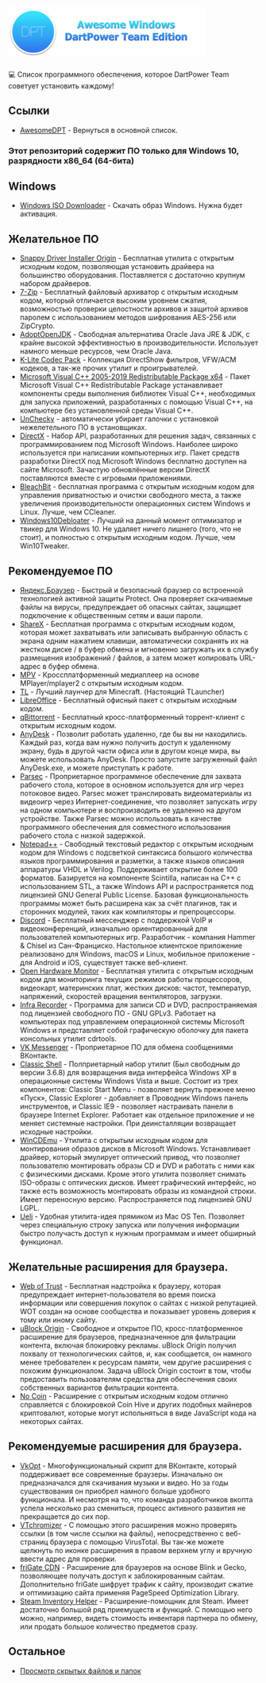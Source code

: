# <img src="https://raw.githubusercontent.com/dpteam/AwesomeDPT-WindowsSoft/master/content/logo.png?raw=true" width="400">

💻 Список программного обеспечения, которое DartPower Team советует установить каждому!

## Ссылки

- [AwesomeDPT](https://dpteam.github.io/AwesomeDPT) - Вернуться в основной список.

### Этот репозиторий содержит ПО только для Windows 10, разрядности x86_64 (64-бита)

## Windows

- [Windows ISO Downloader](https://www.comss.ru/page.php?id=3137) - Скачать образ Windows. Нужна будет активация.

## Желательное ПО

- [Snappy Driver Installer Origin](https://www.snappy-driver-installer.org/download-page/) - Бесплатная утилита с открытым исходным кодом, позволяющая установить драйвера на большинство оборудования. Поставляется с достаточно крупнум набором драйверов.
- [7-Zip](https://www.comss.ru/page.php?id=2022) - Бесплатный файловый архиватор с открытым исходным кодом, который отличается высоким уровнем сжатия, возможностью проверки целостности архивов и защитой архивов паролем с использованием методов шифрования AES-256 или ZipCrypto.
- [AdoptOpenJDK](https://adoptopenjdk.net/) - Свободная альтернатива Oracle Java JRE & JDK, с крайне высокой эффективностью в производительности. Использует намного меньше ресурсов, чем Oracle Java.
- [K-Lite Codec Pack](http://www.codecguide.com/download_kl.htm) - Коллекция DirectShow фильтров, VFW/ACM кодеков, а так-же прочих утилит и проигрывателей.
- [Microsoft Visual C++ 2005-2019 Redistributable Package x64](http://forum.oszone.net/post1173864.html) - Пакет Microsoft Visual C++ Redistributable Package устанавливает компоненты среды выполнения библиотек Visual C++, необходимых для запуска приложений, разработанных с помощью Visual C++, на компьютере без установленной среды Visual C++.
- [UnChecky](https://unchecky.com) - автоматически убирает галочки с установкой нежелетельного ПО в установщиках.
- [DirectX](https://www.microsoft.com/RU-RU/DOWNLOAD/confirmation.aspx?id=35) - Набор API, разработанных для решения задач, связанных с программированием под Microsoft Windows. Наиболее широко используется при написании компьютерных игр. Пакет средств разработки DirectX под Microsoft Windows бесплатно доступен на сайте Microsoft. Зачастую обновлённые версии DirectX поставляются вместе с игровыми приложениями.
- [BleachBit](https://www.bleachbit.org/) - бесплатная программа с открытым исходным кодом для управления приватностью и очистки свободного места, а также увеличения производительности операционных систем Windows и Linux. Лучше, чем CCleaner.
- [Windows10Debloater](https://github.com/Sycnex/Windows10Debloater) - Лучший на данный момент оптимизатор и твикер для Windows 10. Не удаляет ничего лишнего (того, что не стоит), и полностью с открытым исходным кодом. Лучше, чем Win10Tweaker.

## Рекомендуемое ПО

- [Яндекс.Браузер](https://browser.yandex.ru) - Быстрый и безопасный браузер со встроенной технологией активной защиты Protect. Она проверяет скачиваемые файлы на вирусы, предупреждает об опасных сайтах, защищает подключение к общественным сетям и ваши пароли.
- [ShareX](https://getsharex.com) - Бесплатная программа с открытым исходным кодом, которая может захватывать или записывать выбранную область с экрана одним нажатием клавиши, автоматически сохранять их на жестком диске / в буфер обмена и мгновенно загружать их в службу размещения изображений / файлов, а затем может копировать URL-адрес в буфер обмена.
- [MPV](https://mpv.io/) - Кроссплатформенный медиаплеер на основе MPlayer/mplayer2 с открытым исходным кодом.
- [TL](https://vk.com/tl_mc_launcher) - Лучший лаунчер для Minecraft. (Настоящий TLauncher)
- [LibreOffice](https://ru.libreoffice.org) - Бесплатный офисный пакет с открытым исходным кодом.
- [qBittorrent](https://www.fosshub.com/qBittorrent.html) - Бесплатный кросс-платформенный торрент-клиент с открытым исходным кодом.
- [AnyDesk](https://download.anydesk.com/AnyDesk.exe) - Позволит работать удаленно, где бы вы ни находились. Каждый раз, когда вам нужно получить доступ к удаленному экрану, будь в другой части офиса или в другом конце мира, вы можете использовать AnyDesk. Просто запустите загруженный файл AnyDesk.exe, и можете приступать к работе.
- [Parsec](https://parsec.app/) - Проприетарное программное обеспечение для захвата рабочего стола, которое в основном используется для игр через потоковое видео. Parsec может транслировать видеоматериалы из видеоигр через Интернет-соединение, что позволяет запускать игру на одном компьютере и воспроизводить ее удаленно на другом устройстве. Также Parsec можно использовать в качестве программного обеспечения для совместного использования рабочего стола с низкой задержкой. 
- [Notepad++](https://notepad-plus-plus.org/download) - Свободный текстовый редактор с открытым исходным кодом для Windows с подсветкой синтаксиса большого количества языков программирования и разметки, а также языков описания аппаратуры VHDL и Verilog. Поддерживает открытие более 100 форматов. Базируется на компоненте Scintilla, написан на C++ с использованием STL, а также Windows API и распространяется под лицензией GNU General Public License. Базовая функциональность программы может быть расширена как за счёт плагинов, так и сторонних модулей, таких как компиляторы и препроцессоры.
- [Discord](https://discordapp.com) - Бесплатный мессенджер с поддержкой VoIP и видеоконференций, изначально ориентированный для пользователей компьютерных игр. Разработчик - компания Hammer & Chisel из Сан-Франциско. Настольное клиентское приложение реализовано для Windows, macOS и Linux, мобильное приложение - для Android и iOS, существует также веб-клиент.
- [Open Hardware Monitor](https://openhardwaremonitor.org/files/openhardwaremonitor-v0.8.0-beta.zip) - Бесплатная утилита с открытым исходным кодом для мониторинга текущих режимов работы процессоров, видеокарт, материнских плат, жестких дисков: частот, температур, напряжений, скоростей вращения вентиляторов, загрузки.
- [Infra Recorder](https://www.fosshub.com/InfraRecorder.html?dwl=ir053_x64.msi) - Программа для записи CD и DVD, распространяемая под лицензией свободного ПО - GNU GPLv3. Работает на компьютерах под управлением операционной системы Microsoft Windows и представляет собой графическую оболочку для пакета консольных утилит cdrtools.
- [VK Messenger](https://vk.com/messenger) - Проприетарное ПО для обмена сообщениями ВКонтакте.
- [Classic Shell](http://www.classicshell.net) - Полприетарный набор утилит (Был свободным до версии 3.6.8) для возвращения вида интерфейса Windows XP в операционные системы Windows Vista и выше. Состоит из трех компонентов: Classic Start Menu - позволяет вернуть прежнее меню «Пуск», Classic Explorer - добавляет в Проводник Windows панель инструментов, и Classic IE9 - позволяет настраивать панели в браузере Internet Explorer. Работает как отдельное приложение и не меняет системные настройки. При деинсталляции возвращает исходные настройки.
- [WinCDEmu](http://wincdemu.sysprogs.org) - Утилита с открытым исходным кодом для монтирования образов дисков в Microsoft Windows. Устанавливает драйвер, который эмулирует оптический привод, что позволяет пользователю монтировать образы CD и DVD и работать с ними как с физическими дисками. Кроме этого утилита позволяет снимать ISO-образы с оптических дисков. Имеет графический интерфейс, но также есть возможность монтировать образы из командной строки. Имеет переносную версию. Распространяется под лицензией GNU LGPL.
- [Ueli](https://github.com/oliverschwendener/ueli) - Удобная утилита-идея прямиком из Mac OS Ten. Позволяет через специальную строку запуска или получения информации быстро получасть доступ к нужным программам и имеет обширный функционал.

## Желательные расширения для браузера.

- [Web of Trust](https://www.mywot.com) - Бесплатная надстройка к браузеру, которая предупреждает интернет-пользователя во время поиска информации или совершения покупок о сайтах с низкой репутацией. WOT создан на основе сообщества и показывает уровень доверия к тому или иному сайту. 
- [uBlock Origin](https://chrome.google.com/webstore/detail/ublock-origin/cjpalhdlnbpafiamejdnhcphjbkeiagm) - Свободное и открытое ПО, кросс-платформенное расширение для браузеров, предназначенное для фильтрации контента, включая блокировку рекламы. uBlock Origin получил похвалу от технологических сайтов, и, как сообщается, он намного менее требователен к ресурсам памяти, чем другие расширения с похожим функционалом. Задача uBlock Origin состоит в том, чтобы предоставить пользователям средства для обеспечения своих собственных вариантов фильтрации контента. 
- [No Coin](https://chrome.google.com/webstore/detail/no-coin-block-miners-on-t/gojamcfopckidlocpkbelmpjcgmbgjcl) - Расширение с открытым исходным кодом отлично справляется с блокировкой Coin Hive и других подобных майнеров криптовалют, которые могут испольняться в виде JavaScript кода на некоторых сайтах.

## Рекомендуемые расширения для браузера.

- [VkOpt](http://vkopt.net/download/) - Многофункциональный скрипт для ВКонтакте, который поддерживает все современные браузеры. Изначально он предназначался для скачивания музыки и видео. Но за годы существования он приобрел намного больше удобного функционала. И несмотря на то, что команда разработчиков вкопта успела несколько раз смениться, процесс активного развития не прекращается до сих пор. 
- [VTchromizer](https://chrome.google.com/webstore/detail/vtchromizer/efbjojhplkelaegfbieplglfidafgoka) - С помощью этого расширения можно проверять ссылки (в том числе ссылки на файлы), непосредственно с веб-страниц браузера с помощью VirusTotal. Вы так-же можете щелкнуть по иконке расширения в правом верхнем углу и вручную ввести адрес для проверки.
- [friGate CDN](https://chrome.google.com/webstore/detail/frigate-cdn-smooth-access/mbacbcfdfaapbcnlnbmciiaakomhkbkb) - Расширение для браузеров на основе Blink и Gecko, позволяющее получать доступ к заблокированным сайтам. Дополнительно friGate шифрует трафик к сайту, производит сжатие и оптимизацию сайта применяя PageSpeed Optimization Library.
- [Steam Inventory Helper](https://chrome.google.com/webstore/detail/steam-inventory-helper/cmeakgjggjdlcpncigglobpjbkabhmjl) - Расширение-помощник для Steam. Имеет достаточно большой ряд приемуществ и функций. С помощью него можно, например, видеть стоимость инвентаря партнера по обмену, или продать большое количество предметов сразу.

## Остальное

* [Просмотр скрытых файлов и папок](https://support.microsoft.com/ru-ru/help/4028316/windows-view-hidden-files-and-folders-in-windows-10)
